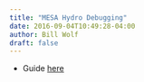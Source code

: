 ```yaml
---
title: "MESA Hydro Debugging"
date: 2016-09-04T10:49:28-04:00
author: Bill Wolf
draft: false
---
```


* Guide [here](http://wmwolf.github.io/projects/mesa_debugging/)
